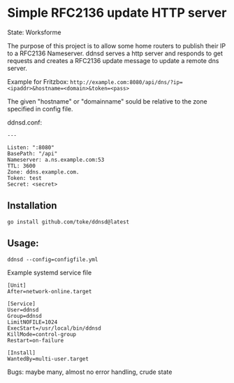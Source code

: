 # Simple RFC2136 update HTTP server

State: Worksforme

The purpose of this project is to allow some home routers to
publish their IP to a RFC2136 Nameserver. ddnsd serves a http
server and responds to get requests and creates a RFC2136 update
message to update a remote dns server.

Example for Fritzbox:
`http://example.com:8080/api/dns/?ip=<ipaddr>&hostname=<domain>&token=<pass>`

The given "hostname" or "domainname" sould be relative to the zone specified in
config file.

ddnsd.conf:
```
---

Listen: ":8080"
BasePath: "/api"
Nameserver: a.ns.example.com:53
TTL: 3600
Zone: ddns.example.com.
Token: test
Secret: <secret>
```

## Installation

`go install github.com/toke/ddnsd@latest`

## Usage:


`ddnsd --config=configfile.yml`


Example systemd service file
```
[Unit]
After=network-online.target

[Service]
User=ddnsd
Group=ddnsd
LimitNOFILE=1024
ExecStart=/usr/local/bin/ddnsd
KillMode=control-group
Restart=on-failure

[Install]
WantedBy=multi-user.target
```

Bugs: maybe many, almost no error handling, crude state
